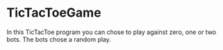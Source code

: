 # TicTacToeGame
In this TicTacToe program you can chose to play against zero, one or two bots. The bots chose a random play. 
